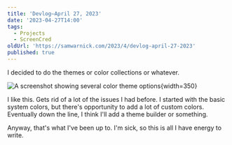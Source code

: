 ```yaml
---
title: 'Devlog—April 27, 2023'
date: '2023-04-27T14:00'
tags:
  - Projects
  - ScreenCred
oldUrl: 'https://samwarnick.com/2023/4/devlog-april-27-2023'
published: true
---
```


I decided to do the themes or color collections or whatever.

![A screenshot showing several color theme options](/media/2023-04-27-themes.png "So many colors"){width=350}

I like this. Gets rid of a lot of the issues I had before. I started with the basic system colors, but there's opportunity to add a lot of custom colors. Eventually down the line, I think I'll add a theme builder or something.

Anyway, that's what I've been up to. I'm sick, so this is all I have energy to write.
